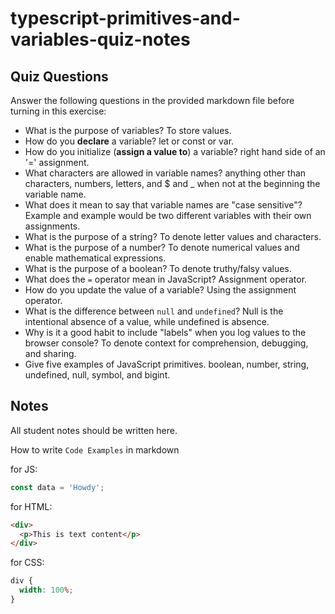 # typescript-primitives-and-variables-quiz-notes

## Quiz Questions

Answer the following questions in the provided markdown file before turning in this exercise:

- What is the purpose of variables?
  To store values.
- How do you **declare** a variable?
  let or const or var.
- How do you initialize (**assign a value to**) a variable?
  right hand side of an '=' assignment.
- What characters are allowed in variable names?
  anything other than characters, numbers, letters, and $ and \_ when not at the beginning the variable name.
- What does it mean to say that variable names are "case sensitive"?
  Example and example would be two different variables with their own assignments.
- What is the purpose of a string?
  To denote letter values and characters.
- What is the purpose of a number?
  To denote numerical values and enable mathematical expressions.
- What is the purpose of a boolean?
  To denote truthy/falsy values.
- What does the `=` operator mean in JavaScript?
  Assignment operator.
- How do you update the value of a variable?
  Using the assignment operator.
- What is the difference between `null` and `undefined`?
  Null is the intentional absence of a value, while undefined is absence.
- Why is it a good habit to include "labels" when you log values to the browser console?
  To denote context for comprehension, debugging, and sharing.
- Give five examples of JavaScript primitives.
  boolean, number, string, undefined, null, symbol, and bigint.

## Notes

All student notes should be written here.

How to write `Code Examples` in markdown

for JS:

```javascript
const data = 'Howdy';
```

for HTML:

```html
<div>
  <p>This is text content</p>
</div>
```

for CSS:

```css
div {
  width: 100%;
}
```
